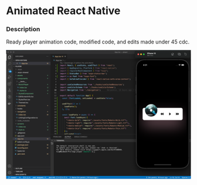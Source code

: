 # Animated React Native 

### Description

Ready player animation code, modified code, and edits made under 45 cdc.

![Screenshot](player.png)